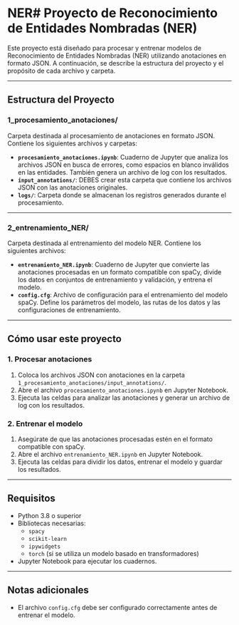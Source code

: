 # NER# Proyecto de Reconocimiento de Entidades Nombradas (NER)

Este proyecto está diseñado para procesar y entrenar modelos de Reconocimiento de Entidades Nombradas (NER) utilizando anotaciones en formato JSON. A continuación, se describe la estructura del proyecto y el propósito de cada archivo y carpeta.

---

## **Estructura del Proyecto**

### **1_procesamiento_anotaciones/**
Carpeta destinada al procesamiento de anotaciones en formato JSON. Contiene los siguientes archivos y carpetas:

- **`procesamiento_anotaciones.ipynb`**: Cuaderno de Jupyter que analiza los archivos JSON en busca de errores, como espacios en blanco inválidos en las entidades. También genera un archivo de log con los resultados.
- **`input_annotations/`**: DEBES crear esta carpeta que contiene los archivos JSON con las anotaciones originales.
- **`logs/`**: Carpeta donde se almacenan los registros generados durante el procesamiento.

---

### **2_entrenamiento_NER/**
Carpeta destinada al entrenamiento del modelo NER. Contiene los siguientes archivos:

- **`entrenamiento_NER.ipynb`**: Cuaderno de Jupyter que convierte las anotaciones procesadas en un formato compatible con spaCy, divide los datos en conjuntos de entrenamiento y validación, y entrena el modelo.
- **`config.cfg`**: Archivo de configuración para el entrenamiento del modelo spaCy. Define los parámetros del modelo, las rutas de los datos y las configuraciones de entrenamiento.

---

## **Cómo usar este proyecto**

### **1. Procesar anotaciones**
1. Coloca los archivos JSON con anotaciones en la carpeta `1_procesamiento_anotaciones/input_annotations/`.
2. Abre el archivo `procesamiento_anotaciones.ipynb` en Jupyter Notebook.
3. Ejecuta las celdas para analizar las anotaciones y generar un archivo de log con los resultados.

### **2. Entrenar el modelo**
1. Asegúrate de que las anotaciones procesadas estén en el formato compatible con spaCy.
2. Abre el archivo `entrenamiento_NER.ipynb` en Jupyter Notebook.
3. Ejecuta las celdas para dividir los datos, entrenar el modelo y guardar los resultados.

---

## **Requisitos**

- Python 3.8 o superior
- Bibliotecas necesarias:
  - `spacy`
  - `scikit-learn`
  - `ipywidgets`
  - `torch` (si se utiliza un modelo basado en transformadores)
- Jupyter Notebook para ejecutar los cuadernos.

---

## **Notas adicionales**

- El archivo `config.cfg` debe ser configurado correctamente antes de entrenar el modelo.


